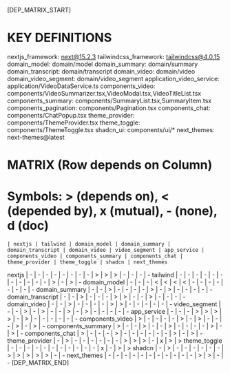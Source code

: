 [DEP_MATRIX_START]
# KEY DEFINITIONS
nextjs_framework: next@15.2.3
tailwindcss_framework: tailwindcss@4.0.15
domain_model: domain/model
domain_summary: domain/summary
domain_transcript: domain/transcript
domain_video: domain/video
domain_video_segment: domain/video_segment
application_video_service: application/VideoDataService.ts
components_video: components/VideoSummarizer.tsx,VideoModal.tsx,VideoTitleList.tsx
components_summary: components/SummaryList.tsx,SummaryItem.tsx
components_pagination: components/Pagination.tsx
components_chat: components/ChatPopup.tsx
theme_provider: components/ThemeProvider.tsx
theme_toggle: components/ThemeToggle.tsx
shadcn_ui: components/ui/*
next_themes: next-themes@latest

# MATRIX (Row depends on Column)
# Symbols: > (depends on), < (depended by), x (mutual), - (none), d (doc)
    | nextjs | tailwind | domain_model | domain_summary | domain_transcript | domain_video | video_segment | app_service | components_video | components_summary | components_chat | theme_provider | theme_toggle | shadcn | next_themes
nextjs | - | - | - | - | - | - | - | - | > | > | > | - | - | - | -
tailwind | - | - | - | - | - | - | - | - | - | - | - | > | - | > | -
domain_model | - | - | - | < | < | < | < | - | - | - | - | - | - | - | -
domain_summary | - | - | > | - | - | - | - | > | - | > | - | - | - | - | -
domain_transcript | - | - | > | - | - | - | > | > | - | - | > | - | - | - | -
domain_video | - | - | > | - | - | - | - | > | > | - | - | - | - | - | -
video_segment | - | - | > | - | > | - | - | > | - | > | - | - | - | - | -
app_service | - | - | - | > | > | > | > | - | > | - | - | - | - | - | -
components_video | > | - | - | - | - | > | - | > | - | - | - | > | - | > | -
components_summary | > | - | - | > | - | - | > | - | - | - | - | > | - | > | -
components_chat | > | - | - | - | > | - | - | - | - | - | - | > | - | > | -
theme_provider | - | > | - | - | - | - | - | - | > | > | > | - | x | > | >
theme_toggle | - | - | - | - | - | - | - | - | - | - | - | x | - | > | >
shadcn | - | > | - | - | - | - | - | - | > | > | > | > | > | - | -
next_themes | - | - | - | - | - | - | - | - | - | - | - | > | > | - | -
[DEP_MATRIX_END]